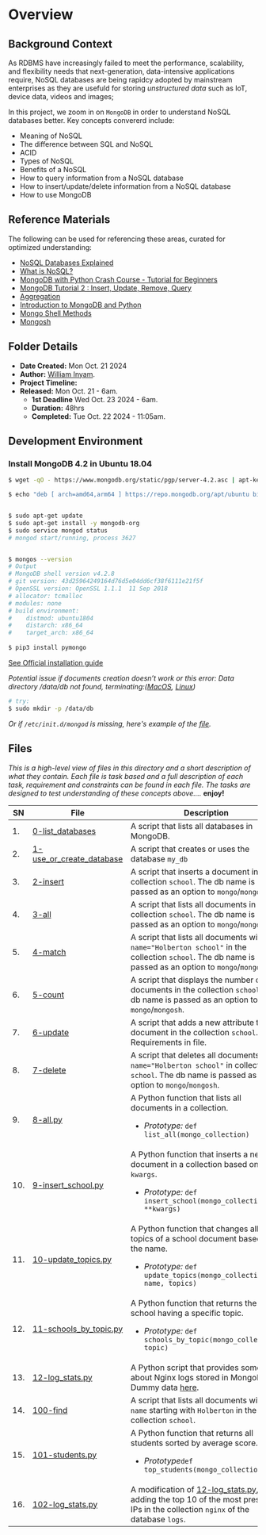 # Overview #

## Background Context ##
As RDBMS have increasingly failed to meet the performance, scalability, and flexibility needs that next-generation, data-intensive applications require, NoSQL databases are being rapidcy adopted  by mainstream enterprises as they are usefuld for storing *unstructured data* such as  IoT, device data, videos and images;

In this project, we zoom in on `MongoDB` in order to understand NoSQL databases better. Key concepts convererd include:
- Meaning of NoSQL
- The difference between SQL and NoSQL 
- ACID 
- Types of NoSQL
- Benefits of a NoSQL 
- How to query information from a NoSQL database
- How to insert/update/delete information from a NoSQL database
- How to use MongoDB


## Reference Materials ##
The following can be used for referencing these areas, curated for optimized understanding:
- [NoSQL Databases Explained](https://riak.com/resources/nosql-databases/)
- [What is NoSQL?](https://www.youtube.com/watch?v=qUV2j3XBRHc)
- [MongoDB with Python Crash Course - Tutorial for Beginners
](https://www.youtube.com/watch?v=E-1xI85Zog8)
- [MongoDB Tutorial 2 : Insert, Update, Remove, Query](https://www.youtube.com/watch?v=CB9G5Dvv-EE)
- [Aggregation](https://www.mongodb.com/docs/manual/aggregation/)
- [Introduction to MongoDB and Python](https://realpython.com/introduction-to-mongodb-and-python/)
- [Mongo Shell Methods](https://www.mongodb.com/docs/manual/reference/method/)
- [Mongosh](https://www.mongodb.com/docs/mongodb-shell/#mongodb-binary-bin.mongosh)



## Folder Details ###
- **Date Created:** Mon Oct. 21 2024
- **Author:** [William Inyam](https.//github.com/thecypherzen/alx-backend-storage/blob/main/0x00-MySQL_Advanced/0x01-NoSQL).
- **Project Timeline:**
- **Released:** Mon Oct. 21 - 6am.
  - **1st Deadline** Wed Oct. 23 2024 - 6am.
  - **Duration:** 48hrs
  - **Completed:** Tue Oct. 22 2024 - 11:05am.


## Development Environment ##
### Install MongoDB 4.2 in Ubuntu 18.04 ###

``` sh
$ wget -qO - https://www.mongodb.org/static/pgp/server-4.2.asc | apt-key add -

$ echo "deb [ arch=amd64,arm64 ] https://repo.mongodb.org/apt/ubuntu bionic/mongodb-org/4.2 multiverse" > /etc/apt/sources.list.d/mongodb-org-4.2.list


$ sudo apt-get update
$ sudo apt-get install -y mongodb-org
$ sudo service mongod status
# mongod start/running, process 3627


$ mongos --version
# Output
# MongoDB shell version v4.2.8
# git version: 43d25964249164d76d5e04dd6cf38f6111e21f5f
# OpenSSL version: OpenSSL 1.1.1  11 Sep 2018
# allocator: tcmalloc
# modules: none
# build environment:
#    distmod: ubuntu1804
#    distarch: x86_64
#    target_arch: x86_64
  
$ pip3 install pymongo

```
[See Official installation guide](https://www.mongodb.com/docs/manual/tutorial/install-mongodb-on-ubuntu/)

*Potential issue if documents creation doesn’t work or this error: Data directory /data/db not found, terminating:([MacOS](https://bryantson.medium.com/fixing-data-db-not-found-error-in-macos-x-when-starting-mongodb-d7b82abb2479), [Linux](https://stackoverflow.com/questions/37702957/mongodb-data-db-not-found))*

``` sh
# try: 
$ sudo mkdir -p /data/db
```

*Or if `/etc/init.d/mongod` is missing, here's example of the [file](https://github.com/thecypherzen/alx-backend-storage/blob/main/0x01-NoSQL/.mongo_script.sh).*<br/>

## Files  ###
*This is a high-level view of files in this directory and a short description of what they contain. Each file is task based and a full description of each task, requirement and constraints can be found in each file. The tasks are designed to test understanding of these concepts above....* **enjoy!**

| **SN** | File                         | Description                                         |
|----|----------------------------------------------------|---------------------------------------|
| 1. | [0-list_databases](https://github.com/thecypherzen/alx-backend-storage/blob/main/0x01-NoSQL/0-list_databases) | A script that lists all databases in MongoDB. |
| 2. | [1-use_or_create_database](https://github.com/thecypherzen/alx-backend-storage/blob/main/0x01-NoSQL/0-list_databases) | A script that creates or uses the database `my_db` |
| 3. | [2-insert](https://github.com/thecypherzen/alx-backend-storage/tree/main/0x01-NoSQL/2-insert) | A script that inserts a document in the collection `school`. The db name is passed as an option to `mongo`/`mongosh` | 
| 4. | [3-all](https://github.com/thecypherzen/alx-backend-storage/tree/main/0x01-NoSQL/3-all) | A script that lists all documents in the collection `school`. The db name is passed as an option to `mongo`/`mongosh`. | 
| 5. | [4-match](https://github.com/thecypherzen/alx-backend-storage/tree/main/0x01-NoSQL/4-match) | A script that lists all documents with `name="Holberton school"` in the collection `school`. The db name is passed as an option to `mongo`/`mongosh`. | 
| 6. | [5-count](https://github.com/thecypherzen/alx-backend-storage/tree/main/0x01-NoSQL/5-count) | A script that displays the number of documents in the collection `school`. The db name is passed as an option to `mongo`/`mongosh`.| 
| 7. | [6-update](https://github.com/thecypherzen/alx-backend-storage/tree/main/0x01-NoSQL/6-update) | A script that adds a new attribute to a document in the collection `school`. Requirements in file. | 
| 8. | [7-delete](https://github.com/thecypherzen/alx-backend-storage/tree/main/0x01-NoSQL/7-delete) | A script that deletes all documents with `name="Holberton school"` in collection `school`. The db name is passed as an option to `mongo`/`mongosh`. | 
| 9. | [8-all.py](https://github.com/thecypherzen/alx-backend-storage/tree/main/0x01-NoSQL/8-all.py) | A  Python function that lists all documents in a collection. <ul><li><i>Prototype:</i> `def list_all(mongo_collection)`</li></ul>| 
| 10. | [9-insert_school.py](https://github.com/thecypherzen/alx-backend-storage/tree/main/0x01-NoSQL/9-insert_school.py) | A Python function that inserts a new document in a collection based on `kwargs`.<ul><li><i>Prototype:</i> `def insert_school(mongo_collection, **kwargs)`</li></ul> | 
| 11. | [10-update_topics.py](https://github.com/thecypherzen/alx-backend-storage/tree/main/0x01-NoSQL/10-update_topics.py) | A Python function that changes all topics of a school document based on the name. <ul><li><i>Prototype:</i> `def update_topics(mongo_collection, name, topics)`</li></ul>| 
| 12. | [11-schools_by_topic.py](https://github.com/thecypherzen/alx-backend-storage/tree/main/0x01-NoSQL/11-schools_by_topic.py) | A Python function that returns the list of school having a specific topic. <ul><li><i>Prototype:</i> `def schools_by_topic(mongo_collection, topic)`</li></ul>| 
| 13. | [12-log_stats.py](https://github.com/thecypherzen/alx-backend-storage/tree/main/0x01-NoSQL/12-log_stats.py) | A Python script that provides some stats about Nginx logs stored in MongoDB. Dummy data [here](https://github.com/thecypherzen/alx-backend-storage/tree/main/0x01-NoSQL/dump).| 
| 14. | [100-find](https://github.com/thecypherzen/alx-backend-storage/tree/main/0x01-NoSQL/100-find) | A script that lists all documents with `name` starting with `Holberton` in the collection `school`. | 
| 15. | [101-students.py](https://github.com/thecypherzen/alx-backend-storage/tree/main/0x01-NoSQL/101-students.py) | A Python function that returns all students sorted by average score. <ul><li><i>Prototype</i>`def top_students(mongo_collection)`</li></ul>|
| 16. | [102-log_stats.py](https://github.com/thecypherzen/alx-backend-storage/tree/main/0x01-NoSQL/102-log_stats.py) | A modification of [12-log_stats.py](https://github.com/thecypherzen/alx-backend-storage/tree/main/0x01-NoSQL/12-log_stats.py), adding the top 10 of the most present IPs in the collection `nginx` of the database  `logs`. |
